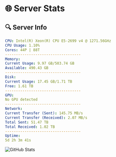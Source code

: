 # 🌐 Server Stats
## 🔍 Server Info
```yaml
CPU: Intel(R) Xeon(R) CPU E5-2699 v4 @ 1271.56GHz
CPU Usage: 1.10%
Cores: 44P | 88T
-----------------------------------
Memory:
Current Usage: 9.97 GB/503.74 GB
Available: 490.43 GB
-----------------------------------
Disk:
Current Usage: 17.45 GB/1.71 TB
Free: 1.61 TB
-----------------------------------
GPU:
No GPU detected
-----------------------------------
Network:
Current Transfer (Sent): 145.75 MB/s
Current Transfer (Received): 2.07 MB/s
Total Sent: 51.47 TB
Total Received: 1.02 TB
-----------------------------------
Uptime:
5d 2h 3m 41s
```
![GitHub Stats](https://img.shields.io/badge/Updated-2025-02-13_00:46:59-blue)